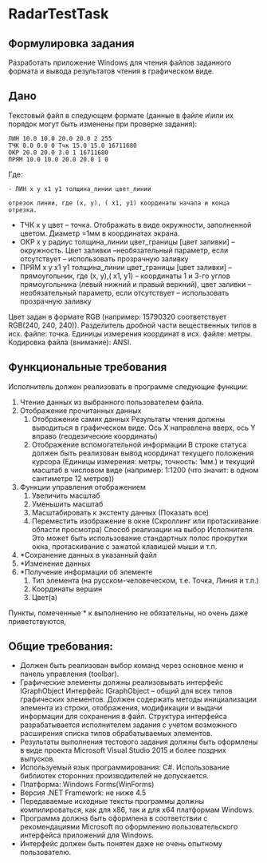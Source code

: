 # RadarTestTask

## Формулировка задания
Разработать приложение Windows для чтения файлов заданного формата и вывода результатов чтения в графическом виде.

## Дано
Текстовый файл в следующем формате (данные в файле и\или их порядок могут быть изменены при проверке задания):
```
ЛИН 10.0 10.0 20.0 20.0 2 255
ТЧК 0.0 0.0 0 Тчк 15.0 15.0 16711680
ОКР 20.0 20.0 3.0 1 16711680
ПРЯМ 10.0 10.0 20.0 20.0 1 0
```
Где:
```
- ЛИН x y x1 y1 толщина_линии цвет_линии
```
	отрезок линии, где (x, y), ( x1, y1) координаты начала и конца отрезка.
- ТЧК x y цвет – точка. Отображать в виде окружности, заполненной цветом. Диаметр =1мм в координатах экрана.
- ОКР x y радиус толщина_линии цвет_границы [цвет заливки] – окружность. Цвет заливки –необязательный параметр, если отсутствует – использовать прозрачную заливку
- ПРЯМ x y x1 y1 толщина_линии цвет_границы [цвет заливки] – прямоугольник, где (x, y),( x1, y1) – координаты 1 и 3-го углов прямоугольника (левый нижний и правый верхний), цвет заливки –необязательный параметр, если отсутствует – использовать прозрачную заливку

Цвет задан в формате RGB (например: 15790320 соответствует RGB(240, 240, 240)).
Разделитель дробной части вещественных типов в исх. файле: точка.
Единицы измерения координат в исх. файле: метры.
Кодировка файла (внимание): ANSI.

## Функциональные требования
Исполнитель должен реализовать в программе следующие функции:
1. Чтение данных из выбранного пользователем файла.
2. Отображение прочитанных данных
	1. Отображение самих данных
	Результаты чтения должны выводиться в графическом виде. Ось X направлена вверх, ось Y вправо (геодезические координаты)
	2. Отображение вспомогательной информации
	В строке статуса должен быть реализован вывод координат текущего положения курсора (Единицы измерения: метры, точность: 1мм.) и текущий масштаб в числовом виде (например: 1:1200 (что значит: в одном сантиметре 12 метров))
3. Функции управления отображением
	1. Увеличить масштаб
	2. Уменьшить масштаб
	3. Масштабировать к экстенту данных (Показать все)
	4. Переместить изображение в окне (Скроллинг или протаскивание области просмотра) Способ реализации на выбор Исполнителя. Это может быть использование стандартных полос прокрутки окна, протаскивание с зажатой клавишей мыши и т.п.
4. *Сохранение данных в указанный файл
5. *Изменение данных
6. *Получение информации об элементе
	1. Тип элемента (на русском-человеческом, т.е. Точка, Линия и т.п.)
	2. Координаты вершин
	3. Цвет(а)

Пункты, помеченные * к выполнению не обязательны, но очень даже приветствуются,

## Общие требования:
- Должен быть реализован выбор команд через основное меню и панель управления (toolbar).
- Графические элементы должны реализовывать интерфейс IGraphObject Интерфейс IGraphObject – общий для всех типов графических элементов. Должен содержать методы инициализации элемента из строки, отображения, модификации и выдачи информации для сохранения в файл. Структура интерфейса разрабатывается исполнителем задания с учетом возможного расширения списка типов обрабатываемых элементов.
- Результаты выполнения тестового задания должны быть оформлены в виде проекта Microsoft Visual Studio 2015 и более поздних выпусков.
- Используемый язык программирования: C#. Использование библиотек сторонних производителей не допускается.
- Платформа: Windows Forms(WinForms)
- Версия .NET Framework: не ниже 4.5
- Передаваемые исходные тексты программы должны компилироваться, как для x86, так и для x64 платформам Windows.
- Программа должна быть оформлена в соответствии с рекомендациями Microsoft по оформлению пользовательского интерфейса приложений для Windows.
- Интерфейс должен быть понятен даже не очень опытному пользователю.
